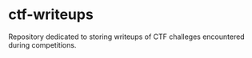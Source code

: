 # ctf-writeups
Repository dedicated to storing writeups of CTF challeges encountered during competitions. 
